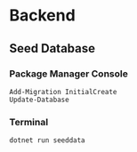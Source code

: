 # Backend

## Seed Database
### Package Manager Console
```
Add-Migration InitialCreate
Update-Database
```
### Terminal
```dotnet run seeddata```

